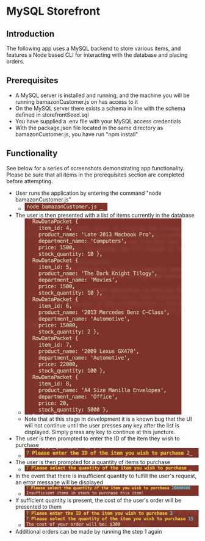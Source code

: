 # MySQL Storefront

## Introduction
The following app uses a MySQL backend to store various items, and features a Node based CLI for interacting with the 
database and placing orders. 

## Prerequisites

- A MySQL server is installed and running, and the machine you will be running bamazonCustomer.js on has access to it
- On the MySQL server there exists a schema in line with the schema defined in storefrontSeed.sql
- You have supplied a .env file with your MySQL access credentials
- With the package.json file located in the same directory as bamazonCustomer.js, you have run "npm install"

## Functionality
See below for a series of screenshots demonstrating app functionality. Please be sure that all items in the 
prerequisites section are completed before attempting.

- User runs the application by entering the command "node bamazonCustomer.js"
    -   ![Image of Step 1, Bash Command](./Screenshots/step_1.png)
- The user is then presented with a list of items currently in the database
    - ![Image of Phase 2, List of products in the database](./Screenshots/step_2.png)
    - Note that at this stage in development it is a known bug that the UI will not continue until the user presses 
      any key after the list is displayed. Simply press any key to continue at this juncture.
- The user is then prompted to enter the ID of the item they wish to purchase
    - ![Image of ID prompt](./Screenshots/step_3.png)
- The user is then prompted for a quantity of items to purchase
    - ![Image of quantity prompt](./Screenshots/step_4.png)
- In the event that there is insufficient quantity to fulfill the user's request, an error message will be displayed
    - ![Image of error message](./Screenshots/step_5.png)
- If sufficient quantity is present, the cost of the user's order will be presented to them
    - ![Image of price](./Screenshots/step_6.png)
- Additional orders can be made by running the step 1 again